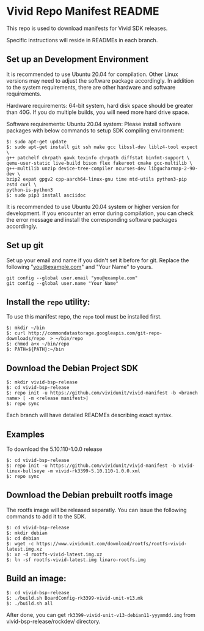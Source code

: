 Vivid Repo Manifest README
==========================

This repo is used to download manifests for Vivid SDK releases.

Specific instructions will reside in READMEs in each branch.

Set up an Development Environment
---------------------------------

It is recommended to use Ubuntu 20.04 for compilation. Other Linux versions may need to adjust the software package accordingly. In addition to the system requirements, there are other hardware and software requirements.

Hardware requirements: 64-bit system, hard disk space should be greater than 40G. If you do multiple builds, you will need more hard drive space.

Software requirements: Ubuntu 20.04 system:
Please install software packages with below commands to setup SDK compiling environment:

```
$: sudo apt-get update
$: sudo apt-get install git ssh make gcc libssl-dev liblz4-tool expect \
g++ patchelf chrpath gawk texinfo chrpath diffstat binfmt-support \
qemu-user-static live-build bison flex fakeroot cmake gcc-multilib \
g++-multilib unzip device-tree-compiler ncurses-dev libgucharmap-2-90-dev \
bzip2 expat gpgv2 cpp-aarch64-linux-gnu time mtd-utils python3-pip zstd curl \
python-is-python3
$: sudo pip3 install asciidoc
```

It is recommended to use Ubuntu 20.04 system or higher version for development. If you encounter an error during compilation, you can check the error message and install the corresponding software packages accordingly.

Set up git
----------

Set up your email and name if you didn't set it before for git.
Replace the following "you@example.com" and "Your Name" to yours.

```
git config --global user.email "you@example.com"
git config --global user.name "Your Name"
```


Install the `repo` utility:
---------------------------

To use this manifest repo, the `repo` tool must be installed first.

```
$: mkdir ~/bin
$: curl http://commondatastorage.googleapis.com/git-repo-downloads/repo  > ~/bin/repo
$: chmod a+x ~/bin/repo
$: PATH=${PATH}:~/bin
```

Download the Debian Project SDK
-------------------------------

```
$: mkdir vivid-bsp-release
$: cd vivid-bsp-release
$: repo init -u https://github.com/vividunit/vivid-manifest -b <branch name> [ -m <release manifest>]
$: repo sync
```

Each branch will have detailed READMEs describing exact syntax.

Examples
--------

To download the 5.10.110-1.0.0 release

```
$: cd vivid-bsp-release
$: repo init -u https://github.com/vividunit/vivid-manifest -b vivid-linux-bullseye -m vivid-rk3399-5.10.110-1.0.0.xml
$: repo sync
```

Download the Debian prebuilt rootfs image
-----------------------------------------

The rootfs image will be released separatly. You can issue the following commands to add it to the SDK.

```
$: cd vivid-bsp-release
$: mkdir debian 
$: cd debian
$: wget -c https://www.vividunit.com/download/rootfs/rootfs-vivid-latest.img.xz
$: xz -d rootfs-vivid-latest.img.xz
$: ln -sf rootfs-vivid-latest.img linaro-rootfs.img
```

Build an image:
---------------

```
$: cd vivid-bsp-release
$: ./build.sh BoardConfig-rk3399-vivid-unit-v13.mk
$: ./build.sh all
```

After done, you can get `rk3399-vivid-unit-v13-debian11-yyymmdd.img` from vivid-bsp-release/rockdev/ directory.


